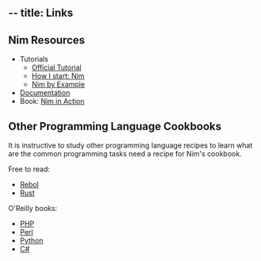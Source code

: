 --
title: Links
---

## Nim Resources

- Tutorials
	+ [Official Tutorial](https://nim-lang.org/docs/tut1.html)
	+ [How I start: Nim](http://howistart.org/posts/nim/1/index.html)
	+ [Nim by Example](https://nim-by-example.github.io/getting_started/)
- [Documentation](https://nim-lang.org/documentation.html)
- Book: [Nim in Action](https://book.picheta.me/)

## Other Programming Language Cookbooks

It is instructive to study other programming language recipes to learn what are the common programming tasks need a recipe for Nim's cookbook.

Free to read:

- [Rebol](http://www.rebol.net/cookbook/index.html)
- [Rust](https://rust-lang-nursery.github.io/rust-cookbook/)

O'Reilly books:

- [PHP](http://shop.oreilly.com/product/0636920029335.do)
- [Perl](http://shop.oreilly.com/product/9780596003135.do)
- [Python](http://chimera.labs.oreilly.com/books/1230000000393)
- [C#](http://shop.oreilly.com/product/0636920037347.do)

